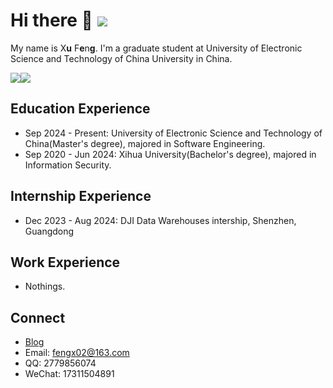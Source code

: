 # Hi there 👋 ![](https://komarev.com/ghpvc/?username=dancing-ui&color=blue&style=flat-square)
My name is X**u** F**e**n**g**<!-- the bold part is the origin of my ID -->. I'm a graduate student at University of Electronic Science and Technology of China University in China.

<div style="display:flex;">
  <a href="https://github.com/anuraghazra/github-readme-stats">
    <img style="max-width: 100%; max-height: 100%;" src="https://github-readme-stats.vercel.app/api?username=dancing-ui&&show_icons=true&theme=radical" />
  </a>
  <a href="https://github.com/anuraghazra/github-readme-stats">
    <img style="max-width: 100%; max-height: 100%;" src="https://github-readme-stats.vercel.app/api/top-langs/?username=dancing-ui&layout=compact&theme=tokyonight" />
  </a>
</div>

## Education Experience
- Sep 2024 - Present: University of Electronic Science and Technology of China(Master's degree), majored in Software Engineering.
- Sep 2020 - Jun 2024: Xihua University(Bachelor's degree), majored in Information Security.

## Internship Experience
- Dec 2023 - Aug 2024: DJI Data Warehouses intership, Shenzhen, Guangdong

## Work Experience
- Nothings.

## Connect
- [Blog](https://www.zhihu.com/people/a-fx-82)
- Email: fengx02@163.com
- QQ: 2779856074
- WeChat: 17311504891

